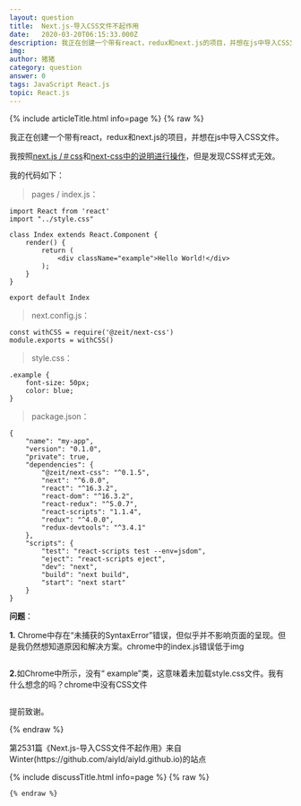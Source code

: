 ```yaml
---
layout: question
title:  Next.js-导入CSS文件不起作用
date:   2020-03-20T06:15:33.000Z
description: 我正在创建一个带有react，redux和next.js的项目，并想在js中导入CSS文件。我按照next.js /＃css和next-css中的说明...
img: 
author: 猪猪
category: question
answer: 0
tags: JavaScript React.js
topic: React.js
---
```

<div class="article-root">
  <div class="article">
    {% include articleTitle.html info=page %}
    {% raw %}
    <div class="article-content"><p><font style="vertical-align: inherit;"><font style="vertical-align: inherit;">我正在创建一个带有react，redux和next.js的项目，并想在js中导入CSS文件。</font></font></p>

<p><font style="vertical-align: inherit;"><font style="vertical-align: inherit;">我按照</font></font><a href="https://github.com/zeit/next.js/#css" rel="noreferrer"><font style="vertical-align: inherit;"><font style="vertical-align: inherit;">next.js /＃css</font></font></a><font style="vertical-align: inherit;"><font style="vertical-align: inherit;">和</font></font><a href="https://github.com/zeit/next-plugins/tree/master/packages/next-css" rel="noreferrer"><font style="vertical-align: inherit;"><font style="vertical-align: inherit;">next-css中的说明进行操作</font></font></a><font style="vertical-align: inherit;"><font style="vertical-align: inherit;">，但是发现CSS样式无效。</font></font></p>

<p><font style="vertical-align: inherit;"><font style="vertical-align: inherit;">我的代码如下：</font></font></p>

<blockquote>
  <p><font style="vertical-align: inherit;"><font style="vertical-align: inherit;">pages / index.js：</font></font></p>
</blockquote>

<pre><code>import React from 'react'<font></font>
import "../style.css"<font></font>
<font></font>
class Index extends React.Component {<font></font>
    render() {<font></font>
        return (<font></font>
            &lt;div className="example"&gt;Hello World!&lt;/div&gt;<font></font>
        );<font></font>
    }<font></font>
}<font></font>
<font></font>
export default Index<font></font>
</code></pre>

<blockquote>
  <p><font style="vertical-align: inherit;"><font style="vertical-align: inherit;">next.config.js：</font></font></p>
</blockquote>

<pre><code>const withCSS = require('@zeit/next-css')<font></font>
module.exports = withCSS()<font></font>
</code></pre>

<blockquote>
  <p><font style="vertical-align: inherit;"><font style="vertical-align: inherit;">style.css：</font></font></p>
</blockquote>

<pre><code>.example {<font></font>
    font-size: 50px;<font></font>
    color: blue;<font></font>
}<font></font>
</code></pre>

<blockquote>
  <p><font style="vertical-align: inherit;"><font style="vertical-align: inherit;">package.json：</font></font></p>
</blockquote>

<pre><code>{<font></font>
    "name": "my-app",<font></font>
    "version": "0.1.0",<font></font>
    "private": true,<font></font>
    "dependencies": {<font></font>
        "@zeit/next-css": "^0.1.5",<font></font>
        "next": "^6.0.0",<font></font>
        "react": "^16.3.2",<font></font>
        "react-dom": "^16.3.2",<font></font>
        "react-redux": "^5.0.7",<font></font>
        "react-scripts": "1.1.4",<font></font>
        "redux": "^4.0.0",<font></font>
        "redux-devtools": "^3.4.1"<font></font>
    },<font></font>
    "scripts": {<font></font>
        "test": "react-scripts test --env=jsdom",<font></font>
        "eject": "react-scripts eject",<font></font>
        "dev": "next",<font></font>
        "build": "next build",<font></font>
        "start": "next start"<font></font>
    }<font></font>
}<font></font>
</code></pre>

<p><strong><font style="vertical-align: inherit;"><font style="vertical-align: inherit;">问题</font></font></strong><font style="vertical-align: inherit;"><font style="vertical-align: inherit;">：</font></font></p>

<p><strong><font style="vertical-align: inherit;"><font style="vertical-align: inherit;">1.</font></font></strong><font style="vertical-align: inherit;"><font style="vertical-align: inherit;"> Chrome中存在“未捕获的SyntaxError”错误，但似乎并不影响页面的呈现。</font><font style="vertical-align: inherit;">但是我仍然想知道原因和解决方案。</font><font style="vertical-align: inherit;">chrome中的index.js错误低于img</font></font></p>

<p><img src="https://www.samyoc.com//uploads/users/24058/images/thumbnails/1584684805911.png" data-src="https://www.samyoc.com//uploads/users/24058/images/1584684805911.png" alt=""></p>

<p><strong><font style="vertical-align: inherit;"><font style="vertical-align: inherit;">2.</font></font></strong><font style="vertical-align: inherit;"><font style="vertical-align: inherit;">如Chrome中所示，没有“ example”类，这意味着未加载style.css文件。</font><font style="vertical-align: inherit;">我有什么想念的吗？</font><font style="vertical-align: inherit;">chrome中没有CSS文件</font></font></p>

<p><img src="https://www.samyoc.com//uploads/users/24058/images/thumbnails/1584684805913.png" data-src="https://www.samyoc.com//uploads/users/24058/images/1584684805913.png" alt=""></p>

<p><font style="vertical-align: inherit;"><font style="vertical-align: inherit;">提前致谢。</font></font></p></div>
    {% endraw %}
  </div>
  <p class="winter_mark">第2531篇《Next.js-导入CSS文件不起作用》来自Winter(https://github.com/aiyld/aiyld.github.io)的站点</p>
  <div class="discuss-wrapper">
    {% include discussTitle.html info=page %}
    {% raw %}
    
    {% endraw %}
  </div>
<div>
